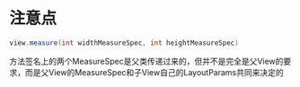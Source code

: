 # 注意点

```java
view.measure(int widthMeasureSpec, int heightMeasureSpec)
```

方法签名上的两个MeasureSpec是父类传递过来的，但并不是完全是父View的要求，而是父View的MeasureSpec和子View自己的LayoutParams共同来决定的
